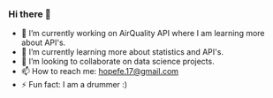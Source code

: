 ### Hi there 👋

- 🔭 I’m currently working on AirQuality API where I am learning more about API's.
- 🌱 I’m currently learning more about statistics and API's.
- 👯 I’m looking to collaborate on data science projects.
- 📫 How to reach me: hopefe.17@gmail.com
- ⚡ Fun fact: I am a drummer :)
